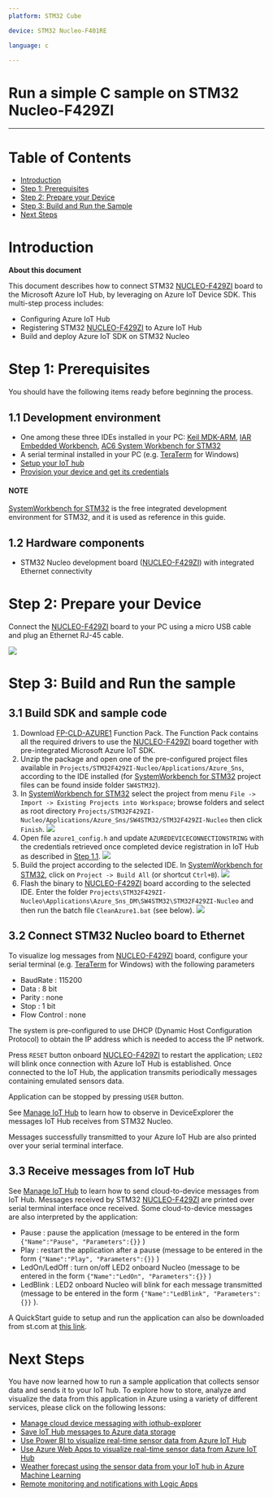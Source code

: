 ```yaml
---
platform: STM32 Cube 

device: STM32 Nucleo-F401RE

language: c

---
```


Run a simple C sample on STM32 Nucleo-F429ZI 
===
---

# Table of Contents
-   [Introduction](#introduction)
-   [Step 1: Prerequisites](#step-1-prerequisites)
-   [Step 2: Prepare your Device](#step-2-prepare-your-device)
-   [Step 3: Build and Run the Sample](#step-3-build-and-run-the-sample)
-   [Next Steps](#next-steps)


# Introduction

**About this document**

This document describes how to connect STM32 [NUCLEO-F429ZI][lnk-nucleo-144] board to the Microsoft Azure IoT Hub, by leveraging on Azure IoT Device SDK. This multi-step process includes:
-   Configuring Azure IoT Hub
-   Registering STM32 [NUCLEO-F429ZI][lnk-nucleo-144] to Azure IoT Hub
-   Build and deploy Azure IoT SDK on STM32 Nucleo
 

# Step 1: Prerequisites

You should have the following items ready before beginning the process.

## 1.1 Development environment
- One among these three IDEs installed in your PC: [Keil MDK-ARM][lnk-ide-keil], [IAR Embedded Workbench][lnk-ide-iar], [AC6 System Workbench for STM32][lnk-ide-sw4stm32]
- A serial terminal installed in your PC (e.g. [TeraTerm][lnk-teraterm] for Windows) 
- [Setup your IoT hub][lnk-setup-iot-hub]
- [Provision your device and get its credentials][lnk-manage-iot-hub]

#### NOTE
[SystemWorkbench for STM32][lnk-ide-sw4stm32] is the free integrated development environment for STM32, and it is used as reference in this guide.

## 1.2 Hardware components
 - STM32 Nucleo development board ([NUCLEO-F429ZI][lnk-nucleo-144]) with integrated Ethernet connectivity
 

 
# Step 2: Prepare your Device
Connect the [NUCLEO-F429ZI][lnk-nucleo-144] board to your PC using a micro USB cable and plug an Ethernet RJ-45 cable.

![][1]
 


# Step 3: Build and Run the sample 


## 3.1 Build SDK and sample code

1. Download [FP-CLD-AZURE1][lnk-fp-cld-azure] Function Pack. The Function Pack contains all the required drivers to use the [NUCLEO-F429ZI][lnk-nucleo-144] board together with pre-integrated Microsoft Azure IoT SDK. 
2. Unzip the package and open one of the pre-configured project files available in ```Projects/STM32F429ZI-Nucleo/Applications/Azure_Sns```, according to the IDE installed (for [SystemWorkbench for STM32][lnk-ide-sw4stm32] project files can be found inside folder ```SW4STM32```). 
3. In [SystemWorkbench for STM32][lnk-ide-sw4stm32] select the project from menu ```File -> Import -> Existing Projects into Workspace```; browse folders and select as root directory ```Projects/STM32F429ZI-Nucleo/Applications/Azure_Sns/SW4STM32/STM32F429ZI-Nucleo``` then click ```Finish```.
![][2]
4. Open  file ```azure1_config.h``` and update ```AZUREDEVICECONNECTIONSTRING``` with the credentials retrieved once completed device registration in IoT Hub as described in [Step 1.1][lnk-setup-iot-hub]. 
![][3]
5. Build the project according to the selected IDE. In [SystemWorkbench for STM32][lnk-ide-sw4stm32], click on ```Project -> Build All``` (or shortcut ```Ctrl+B```).
![][4]
6. Flash the binary to [NUCLEO-F429ZI][lnk-nucleo-144] board according to the selected IDE. Enter the folder ```Projects\STM32F429ZI-Nucleo\Applications\Azure_Sns_DM\SW4STM32\STM32F429ZI-Nucleo``` and then run the batch file ```CleanAzure1.bat```  (see below).
![][5]



## 3.2 Connect STM32 Nucleo board to Ethernet

To visualize log messages from [NUCLEO-F429ZI][lnk-nucleo-144] board, configure your serial terminal (e.g. [TeraTerm][lnk-teraterm] for Windows) with the following parameters 
- BaudRate : 115200
- Data : 8 bit
- Parity : none
- Stop : 1 bit 
- Flow Control : none

The system is pre-configured to use DHCP (Dynamic Host Configuration Protocol) to obtain the IP address which is needed to access the IP network.

Press ```RESET``` button onboard [NUCLEO-F429ZI][lnk-nucleo-144] to restart the application; 
```LED2``` will blink once connection with Azure IoT Hub is established. Once connected to the IoT Hub, the application transmits periodically messages containing emulated sensors data.

Application can be stopped by pressing ```USER``` button. 

See [Manage IoT Hub][lnk-manage-iot-hub] to learn how to observe in DeviceExplorer the messages IoT Hub receives from STM32 Nucleo.

Messages successfully transmitted to your Azure IoT Hub are also printed over your serial terminal interface. 




## 3.3 Receive messages from IoT Hub

See [Manage IoT Hub][lnk-manage-iot-hub] to learn how to send cloud-to-device messages from IoT Hub.
Messages received by STM32 [NUCLEO-F429ZI][lnk-nucleo-144] are printed over serial terminal interface once received. 
Some cloud-to-device messages are also interpreted by the application: 
- Pause : pause the application (message to be entered in the form ```{"Name":"Pause", "Parameters":{}}``` )
- Play : restart the application after a pause (message to be entered in the form ```{"Name":"Play", "Parameters":{}}``` )
- LedOn/LedOff : turn on/off LED2 onboard Nucleo (message to be entered in the form ```{"Name":"LedOn", "Parameters":{}}``` )
- LedBlink : LED2 onboard Nucleo will blink for each message transmitted (message to be entered in the form ```{"Name":"LedBlink", "Parameters":{}}``` ).

A QuickStart guide to setup and run the application can also be downloaded from st.com at [this link][lnk-quickstart-st].







# Next Steps

You have now learned how to run a sample application that collects sensor data and sends it to your IoT hub. To explore how to store, analyze and visualize the data from this application in Azure using a variety of different services, please click on the following lessons:

-   [Manage cloud device messaging with iothub-explorer]
-   [Save IoT Hub messages to Azure data storage]
-   [Use Power BI to visualize real-time sensor data from Azure IoT Hub]
-   [Use Azure Web Apps to visualize real-time sensor data from Azure IoT Hub]
-   [Weather forecast using the sensor data from your IoT hub in Azure Machine Learning]
-   [Remote monitoring and notifications with Logic Apps]   

[Manage cloud device messaging with iothub-explorer]: https://docs.microsoft.com/en-us/azure/iot-hub/iot-hub-explorer-cloud-device-messaging
[Save IoT Hub messages to Azure data storage]: https://docs.microsoft.com/en-us/azure/iot-hub/iot-hub-store-data-in-azure-table-storage
[Use Power BI to visualize real-time sensor data from Azure IoT Hub]: https://docs.microsoft.com/en-us/azure/iot-hub/iot-hub-live-data-visualization-in-power-bi
[Use Azure Web Apps to visualize real-time sensor data from Azure IoT Hub]: https://docs.microsoft.com/en-us/azure/iot-hub/iot-hub-live-data-visualization-in-web-apps
[Weather forecast using the sensor data from your IoT hub in Azure Machine Learning]: https://docs.microsoft.com/en-us/azure/iot-hub/iot-hub-weather-forecast-machine-learning
[Remote monitoring and notifications with Logic Apps]: https://docs.microsoft.com/en-us/azure/iot-hub/iot-hub-monitoring-notifications-with-azure-logic-apps
[lnk-setup-iot-hub]: ../setup_iothub.md
[lnk-manage-iot-hub]: ../manage_iot_hub.md
[lnk-nucleo-f4]:http://www.st.com/content/st_com/en/products/evaluation-tools/product-evaluation-tools/mcu-eval-tools/stm32-mcu-eval-tools/stm32-mcu-nucleo/nucleo-f401re.html
[lnk-nucleo-144]:http://www.st.com/content/st_com/en/products/microcontrollers/stm32-32-bit-arm-cortex-mcus/stm32-high-performance-mcus/stm32f4-series/stm32f429-439/stm32f429zi.html
[lnk-nucleo-wifi]:http://www.st.com/content/st_com/en/products/ecosystems/stm32-open-development-environment/stm32-nucleo-expansion-boards/stm32-ode-connect-hw/x-nucleo-idw01m1.html
[lnk-nucleo-nfc]:http://www.st.com/content/st_com/en/products/ecosystems/stm32-open-development-environment/stm32-nucleo-expansion-boards/stm32-ode-connect-hw/x-nucleo-nfc01a1.html
[lnk-fp-cld-azure]:http://www.st.com/content/st_com/en/products/embedded-software/mcus-embedded-software/stm32-embedded-software/stm32-ode-function-pack-sw/fp-cld-azure1.html
[lnk-ide-keil]:http://www.keil.com/
[lnk-ide-iar]:http://www.iar.com/
[lnk-ide-sw4stm32]:http://www.openstm32.org/System+Workbench+for+STM32
[lnk-teraterm]:https://ttssh2.osdn.jp
[lnk-quickstart-st]:http://www.st.com/content/ccc/resource/sales_and_marketing/presentation/product_presentation/group0/1f/8c/03/3b/a4/da/49/b4/FP-CLD-AZURE1%20quick%20start%20guide/files/fp-cld-azure1_quick_start_guide.pdf/jcr:content/translations/en.fp-cld-azure1_quick_start_guide.pdf
[lnk-st25-app]: https://play.google.com/store/apps/details?id=com.st.st25nfc

[1]: ./media/nucleo144.png
[2]: ./media/nucleo144-sw-import.png
[3]: ./media/nucleo144-sw-connstring.png
[4]: ./media/nucleo144-sw-build.png
[5]: ./media/nucleo144-sw-flash.png



